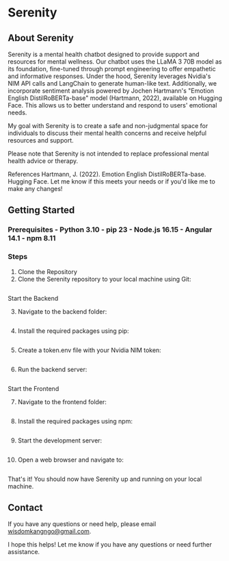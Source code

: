 # Serenity

## About Serenity
Serenity is a mental health chatbot designed to provide support and resources for mental wellness. Our chatbot uses the LLaMA 3 70B model as its foundation, fine-tuned through prompt engineering to offer empathetic and informative responses.
Under the hood, Serenity leverages Nvidia's NIM API calls and LangChain to generate human-like text. Additionally, we incorporate sentiment analysis powered by Jochen Hartmann's "Emotion English DistilRoBERTa-base" model (Hartmann, 2022), available on Hugging Face. This allows us to better understand and respond to users' emotional needs.

My goal with Serenity is to create a safe and non-judgmental space for individuals to discuss their mental health concerns and receive helpful resources and support.

Please note that Serenity is not intended to replace professional mental health advice or therapy.

References
Hartmann, J. (2022). Emotion English DistilRoBERTa-base. Hugging Face.
Let me know if this meets your needs or if you'd like me to make any changes!

## Getting Started
### Prerequisites - Python 3.10 - pip 23 - Node.js 16.15 - Angular 14.1 - npm 8.11

### Steps

1. Clone the Repository
2. Clone the Serenity repository to your local machine using Git:

``` git clone https://your-repo-url.com

```

Start the Backend

3. Navigate to the backend folder:

``` cd backend

```

4. Install the required packages using pip:

``` pip install -r requirements.txt

```

5. Create a token.env file with your Nvidia NIM token:

``` NVIDIA_TOKEN={YOUR_API_KEY}

```

6. Run the backend server:

``` python main.py

```

Start the Frontend

7. Navigate to the frontend folder:

``` cd frontend

```

8. Install the required packages using npm:

``` npm install

```

9. Start the development server:

``` ng serve

```

10. Open a web browser and navigate to:

``` http://localhost:4200

```

That's it! You should now have Serenity up and running on your local machine.

## Contact
If you have any questions or need help, please email wisdomkangngo@gmail.com.

I hope this helps! Let me know if you have any questions or need further assistance.
